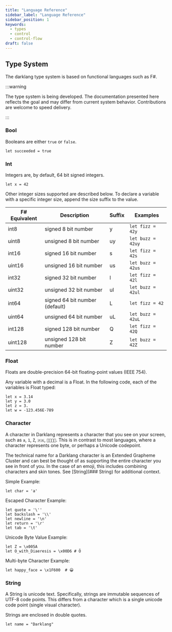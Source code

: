 ```yaml
---
title: "Language Reference"
sidebar_label: "Language Reference"
sidebar_position: 1
keywords:
  - types
  - control
  - control-flow
draft: false
---
```


## Type System

The darklang type system is based on functional languages such as F#.

:::warning

The type system is being developed. The documentation presented here reflects
the goal and may differ from current system behavior. Contributions are welcome
to speed delivery.

:::

### Bool

Booleans are either `true` or `false`.

```darklang
let succeeded = true
```

### Int

Integers are, by default, 64 bit signed integers.

```darklang
let x = 42
```

Other integer sizes supported are described below. To declare a variable with a
specific integer size, append the size suffix to the value.

| F# Equivalent | Description                    | Suffix | Examples          |
| ------------- | ------------------------------ | ------ | ----------------- |
| int8          | signed 8 bit number            | y      | `let fizz = 42y`  |
| uint8         | unsigned 8 bit number          | uy     | `let buzz = 42uy` |
| int16         | signed 16 bit number           | s      | `let fizz = 42s`  |
| uint16        | unsigned 16 bit number         | us     | `let buzz = 42us` |
| int32         | signed 32 bit number           | l      | `let fizz = 42l`  |
| uint32        | unsigned 32 bit number         | ul     | `let buzz = 42ul` |
| int64         | signed 64 bit number (default) | L      | `let fizz = 42`   |
| uint64        | unsigned 64 bit number         | uL     | `let buzz = 42uL` |
| int128        | signed 128 bit number          | Q      | `let fizz = 42Q`  |
| uint128       | unsigned 128 bit number        | Z      | `let buzz = 42Z`  |

### Float

Floats are double-precision 64-bit floating-point values (IEEE 754).

Any variable with a decimal is a Float. In the following code, each of the
variables is Float typed:

```darklang
let x = 3.14
let y = 3.0
let z = 3.
let w = -123.456E-789
```

### Character

A character in Darklang represents a character that you see on your screen, such
as `a`, `1`, `Ż`, `🇵🇷`, `👩‍👩‍👧‍👦`. This is in contrast to most languages, where a
character represents one byte, or perhaps a Unicode codepoint.

The technical name for a Darklang character is an Extended Grapheme Cluster and
can best be thought of as supporting the entire character you see in front of
you. In the case of an emoji, this includes combining characters and skin tones.
See [String](### String) for additional context.

Simple Example:

```darklang
let char = 'a'
```

Escaped Character Example:

```darklang
let quote = '\''
let backslash = '\\'
let newline = '\n'
let return = '\r'
let tab = '\t'
```

Unicode Byte Value Example:

```darklang
let Z = \x005A
let O_with_Diaeresis = \x00D6 # Ö
```

Multi-byte Character Example:

```darklang
let happy_face = \x1F600  # 😀
```

### String

A String is unicode text. Specifically, strings are immutable sequences of UTF-8
code points. This differs from a character which is a single unicode code point
(single visual character).

Strings are enclosed in double quotes.

```darklang
let name = "Darklang"
```
